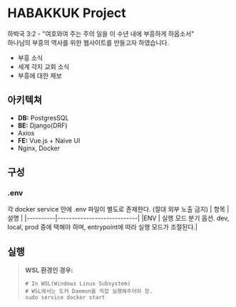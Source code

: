# HABAKKUK Project
하박국 3:2 - "여호와여 주는 주의 일을 이 수년 내에 부흥하게 하옵소서"  
하나님의 부흥의 역사를 위한 웹사이트를 만들고자 하였습니다.  

* 부흥 소식
* 세계 각지 교회 소식
* 부흥에 대한 제보


## 아키텍쳐
- **DB:** PostgresSQL
- **BE:** Django(DRF)
- Axios
- **FE:** Vue.js + Naive UI
- Nginx, Docker


## 구성

### .env
각 docker service 안에 .env 파일이 별도로 존재한다. (절대 외부 노출 금지)
|   항목    |   설명                    |
|----------|----------------------------|
|ENV        | 실행 모드 분기 옵션. dev, local, prod 중에 택해야 하며, entrypoint에 따라 실행 모드가 조절된다.|

## 실행

> **WSL 환경인 경우:**
>    ```
>    # In WSL(Windows Linux Subsystem)
>    # WSL에서는 도커 Daemon을 직접 실행해주어야 함.
>    sudo service docker start
>    ```



